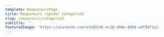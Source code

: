 ```yaml
---
template: RaspunsuriPage
title: Raspunsuri rapide/ Categorie3
slug: raspunsuri/categorie3
subtitle: ''
featuredImage: 'https://ucarecdn.com/e3e892d6-ec28-494e-88b0-adf9df1a1328/-/progressive/yes/-/format/auto/-/resize/2000x/'
---
```



